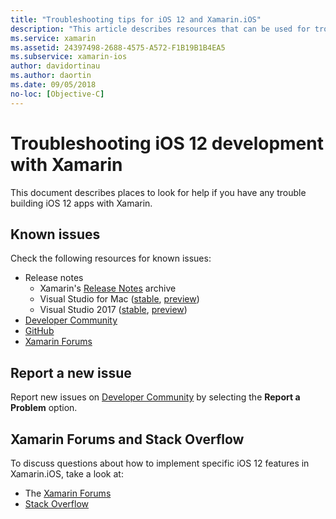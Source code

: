 ```yaml
---
title: "Troubleshooting tips for iOS 12 and Xamarin.iOS"
description: "This article describes resources that can be used for troubleshooting when developing Xamarin.iOS applications. It discusses known issues, reporting a new issue, and other troubleshooting resources."
ms.service: xamarin
ms.assetid: 24397498-2688-4575-A572-F1B19B1B4EA5
ms.subservice: xamarin-ios
author: davidortinau
ms.author: daortin
ms.date: 09/05/2018
no-loc: [Objective-C]
---
```

# Troubleshooting iOS 12 development with Xamarin

This document describes places to look for help if you have any trouble
building iOS 12 apps with Xamarin.

## Known issues

Check the following resources for known issues:

- Release notes
  - Xamarin's [Release Notes](/xamarin/ios/release-notes/) archive
  - Visual Studio for Mac ([stable](/visualstudio/releasenotes/vs2017-mac-relnotes), [preview](/visualstudio/releasenotes/vs2017-mac-preview-relnotes))
  - Visual Studio 2017 ([stable](/visualstudio/releasenotes/vs2017-relnotes), [preview](/visualstudio/releasenotes/vs2017-preview-relnotes))
- [Developer Community](https://developercommunity.visualstudio.com/search.html)
- [GitHub](https://github.com/xamarin/xamarin-macios/issues)
- [Xamarin Forums](https://learn.microsoft.com/answers/tags/18/xamarin)

## Report a new issue

Report new issues on
[Developer Community](https://developercommunity.visualstudio.com/spaces/8/index.html)
by selecting the **Report a Problem** option.

## Xamarin Forums and Stack Overflow

To discuss questions about how to implement specific iOS 12 features in
Xamarin.iOS, take a look at:

- The [Xamarin Forums](https://forums.xamarin.com/categories/ios)
- [Stack Overflow](https://stackoverflow.com/search?tab=newest&q=xamarin)
